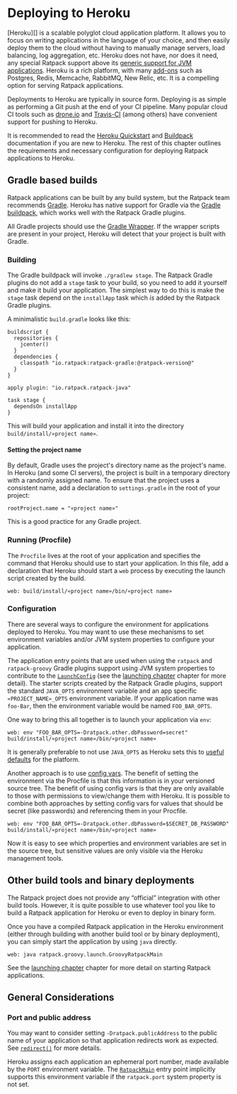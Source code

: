 # Deploying to Heroku

[Heroku][] is a scalable polyglot cloud application platform.
It allows you to focus on writing applications in the language of your choice, and then easily deploy them to the cloud without having to manually manage servers, load balancing, log aggregation, etc.
Heroku does not have, nor does it need, any special Ratpack support above its [generic support for JVM applications](http://java.heroku.com).
Heroku is a rich platform, with many [add-ons](https://addons.heroku.com) such as Postgres, Redis, Memcache, RabbitMQ, New Relic, etc.
It is a compelling option for serving Ratpack applications.

Deployments to Heroku are typically in source form.
Deploying is as simple as performing a Git push at the end of your CI pipeline.
Many popular cloud CI tools such as [drone.io](https://drone.io/) and [Travis-CI](https://travis-ci.org) (among others) have convenient support for pushing to Heroku.

It is recommended to read the [Heroku Quickstart](https://devcenter.heroku.com/articles/quickstart) and [Buildpack](https://devcenter.heroku.com/articles/buildpacks) documentation if you are new to Heroku.
The rest of this chapter outlines the requirements and necessary configuration for deploying Ratpack applications to Heroku.

## Gradle based builds

Ratpack applications can be built by any build system, but the Ratpack team recommends [Gradle](http://gradle.org).
Heroku has native support for Gradle via the [Gradle buildpack](https://devcenter.heroku.com/articles/buildpacks), which works well with the Ratpack Gradle plugins.

All Gradle projects should use the [Gradle Wrapper](http://www.gradle.org/docs/current/userguide/gradle_wrapper.html).
If the wrapper scripts are present in your project, Heroku will detect that your project is built with Gradle.

### Building

The Gradle buildpack will invoke `./gradlew stage`.
The Ratpack Gradle plugins do not add a `stage` task to your build, so you need to add it yourself and make it build your application.
The simplest way to do this is make the `stage` task depend on the `installApp` task which _is_ added by the Ratpack Gradle plugins.

A minimalistic `build.gradle` looks like this:

```language-groovy gradle
buildscript {
  repositories {
    jcenter()
  }
  dependencies {
    classpath "io.ratpack:ratpack-gradle:@ratpack-version@"
  }
}

apply plugin: "io.ratpack.ratpack-java"

task stage {
  dependsOn installApp
}
```

This will build your application and install it into the directory `build/install/«project name»`.

#### Setting the project name

By default, Gradle uses the project's directory name as the project's name.
In Heroku (and some CI servers), the project is built in a temporary directory with a randomly assigned name.
To ensure that the project uses a consistent name, add a declaration to `settings.gradle` in the root of your project:

```language-groovy
rootProject.name = "«project name»"
```
This is a good practice for any Gradle project.

### Running (Procfile)

The `Procfile` lives at the root of your application and specifies the command that Heroku should use to start your application.
In this file, add a declaration that Heroku should start a `web` process by executing the launch script created by the build.

```language-bash
web: build/install/«project name»/bin/«project name»
```

### Configuration

There are several ways to configure the environment for applications deployed to Heroku.
You may want to use these mechanisms to set environment variables and/or JVM system properties to configure your application.

The application entry points that are used when using the `ratpack` and `ratpack-groovy` Gradle plugins support using
JVM system properties to contribute to the [`LaunchConfig`](api/ratpack/launch/LaunchConfig.html) (see the [launching chapter](launching.html) chapter for more detail).
The starter scripts created by the Ratpack Gradle plugins, support the standard `JAVA_OPTS` environment variable and an app specific `«PROJECT_NAME»_OPTS` environment variable.
If your application name was `foo-Bar`, then the environment variable would be named `FOO_BAR_OPTS`.

One way to bring this all together is to launch your application via `env`:

```language-bash
web: env "FOO_BAR_OPTS=-Dratpack.other.dbPassword=secret" build/install/«project name»/bin/«project name»
```

It is generally preferable to not use `JAVA_OPTS` as Heroku sets this to [useful defaults](https://devcenter.heroku.com/articles/java-support#environment) for the platform.

Another approach is to use [config vars](https://devcenter.heroku.com/articles/config-vars).
The benefit of setting the environment via the Procfile is that this information is in your versioned source tree.
The benefit of using config vars is that they are only available to those with permissions to view/change them with Heroku.
It is possible to combine both approaches by setting config vars for values that should be secret (like passwords) and referencing them in your Procfile.

```language-bash
web: env "FOO_BAR_OPTS=-Dratpack.other.dbPassword=$SECRET_DB_PASSWORD" build/install/«project name»/bin/«project name»
```

Now it is easy to see which properties and environment variables are set in the source tree, but sensitive values are only visible via the Heroku management tools.

## Other build tools and binary deployments

The Ratpack project does not provide any “official” integration with other build tools.
However, it is quite possible to use whatever tool you like to build a Ratpack application for Heroku or even to deploy in binary form.

Once you have a compiled Ratpack application in the Heroku environment (either through building with another build tool or by binary deployment),
you can simply start the application by using `java` directly.

```language-bash
web: java ratpack.groovy.launch.GroovyRatpackMain
```

See the [launching chapter](launching.html) chapter for more detail on starting Ratpack applications.

## General Considerations

### Port and public address

You may want to consider setting `-Dratpack.publicAddress` to the public name of your application so that application redirects work as expected.
See [`redirect()`](api/ratpack/handling/Context.html#redirect-java.lang.String-) for more details.

Heroku assigns each application an ephemeral port number, made available by the `PORT` environment variable.
The [`RatpackMain`](api/ratpack/launch/RatpackMain.html) entry point implicitly supports this environment variable if the `ratpack.port` system property is not set.
